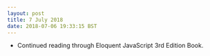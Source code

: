 ```yaml
---
layout: post
title: 7 July 2018 
date: 2018-07-06 19:33:15 BST
---
```

+ Continued reading through Eloquent JavaScript 3rd Edition Book.
